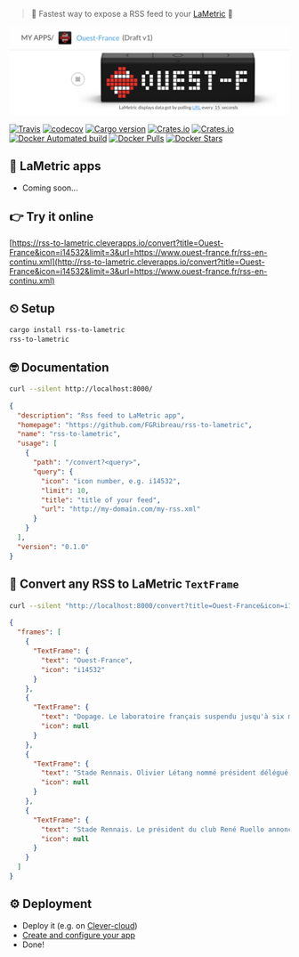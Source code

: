 <!-- # @todo put referral URL here -->

> 🛫 Fastest way to expose a RSS feed to your [LaMetric](https://developer.lametric.com/) 🎩

![lametric-app](/docs/lametric-app.jpg)

[![Travis](https://img.shields.io/travis/rust-lang/rust.svg)](https://travis-ci.org/FGRibreau/rss-to-lametric) [![codecov](https://codecov.io/gh/FGRibreau/rss-to-lametric/branch/master/graph/badge.svg)](https://codecov.io/gh/FGRibreau/rss-to-lametric)
[![Cargo version](https://img.shields.io/crates/v/rss-to-lametric.svg)](https://crates.io/crates/rss-to-lametric) [![Crates.io](https://img.shields.io/crates/l/rss-to-lametric.svg)](https://crates.io/crates/rss-to-lametric) [![Crates.io](https://img.shields.io/crates/d/rss-to-lametric.svg)](https://crates.io/crates/rss-to-lametric) [![Docker Automated build](https://img.shields.io/docker/automated/fgribreau/rss-to-lametric.svg)](https://hub.docker.com/r/fgribreau/rss-to-lametric) [![Docker Pulls](https://img.shields.io/docker/pulls/fgribreau/rss-to-lametric.svg)](https://hub.docker.com/r/fgribreau/rss-to-lametric) [![Docker Stars](https://img.shields.io/docker/stars/fgribreau/rss-to-lametric.svg)](https://hub.docker.com/r/fgribreau/rss-to-lametric)

## 📱 LaMetric apps

- Coming soon...

## 👉 Try it online

[https://rss-to-lametric.cleverapps.io/convert?title=Ouest-France&icon=i14532&limit=3&url=https://www.ouest-france.fr/rss-en-continu.xml](http://rss-to-lametric.cleverapps.io/convert?title=Ouest-France&icon=i14532&limit=3&url=https://www.ouest-france.fr/rss-en-continu.xml)


## ⏲ Setup

```bash
cargo install rss-to-lametric
rss-to-lametric
```


## 🤓 Documentation

```bash
curl --silent http://localhost:8000/
```

```json
{
  "description": "Rss feed to LaMetric app",
  "homepage": "https://github.com/FGRibreau/rss-to-lametric",
  "name": "rss-to-lametric",
  "usage": [
    {
      "path": "/convert?<query>",
      "query": {
        "icon": "icon number, e.g. i14532",
        "limit": 10,
        "title": "title of your feed",
        "url": "http://my-domain.com/my-rss.xml"
      }
    }
  ],
  "version": "0.1.0"
}
```

## 🎩 Convert any RSS to LaMetric `TextFrame`

```bash
curl --silent "http://localhost:8000/convert?title=Ouest-France&icon=i14532&limit=3&url=https://www.ouest-france.fr/rss-en-continu.xml"
```

```json
{
  "frames": [
    {
      "TextFrame": {
        "text": "Ouest-France",
        "icon": "i14532"
      }
    },
    {
      "TextFrame": {
        "text": "Dopage. Le laboratoire français suspendu jusqu'à six mois",
        "icon": null
      }
    },
    {
      "TextFrame": {
        "text": "Stade Rennais. Olivier Létang nommé président délégué et manager général",
        "icon": null
      }
    },
    {
      "TextFrame": {
        "text": "Stade Rennais. Le président du club René Ruello annonce sa démission",
        "icon": null
      }
    }
  ]
}
```

## ⚙️ Deployment 
- Deploy it (e.g. on [Clever-cloud](https://clever-cloud.com))
- [Create and configure your app](https://developer.lametric.com/)
- Done!
